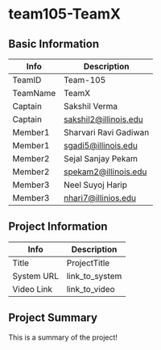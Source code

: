 # team105-TeamX

## Basic Information

|   Info      |        Description     |
| ----------- | ---------------------- |
| TeamID      |        Team-105        |
| TeamName    |         TeamX          |
| Captain     |      Sakshil Verma     |
| Captain     |  sakshil2@illinois.edu |
| Member1     | Sharvari Ravi Gadiwan       |
| Member1     |   sgadi5@illinois.edu  |
| Member2     |     Sejal Sanjay Pekam     |
| Member2     |  spekam2@illinois.edu |
| Member3     |         Neel Suyoj Harip               |
| Member3     |    nhari7@illinios.edu            |

## Project Information

|   Info      |        Description     |
| ----------- | ---------------------- |
|  Title      |       ProjectTitle     |
| System URL  |      link_to_system    |
| Video Link  |      link_to_video     |

## Project Summary

This is a summary of the project!

